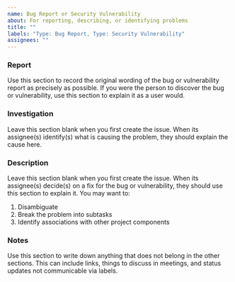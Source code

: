 ```yaml
---
name: Bug Report or Security Vulnerability
about: For reporting, describing, or identifying problems
title: ""
labels: "Type: Bug Report, Type: Security Vulnerability"
assignees: ""
---
```


### Report

Use this section to record the original wording of the bug or vulnerability report as precisely as possible. If you were the person to discover the bug or vulnerability, use this section to explain it as a user would.

### Investigation

Leave this section blank when you first create the issue. When its assignee(s) identify(s) what is causing the problem, they should explain the cause here.

### Description

Leave this section blank when you first create the issue. When its assignee(s) decide(s) on a fix for the bug or vulnerability, they should use this section to explain it. You may want to:

1. Disambiguate
2. Break the problem into subtasks
3. Identify associations with other project components

### Notes

Use this section to write down anything that does not belong in the other sections. This can include links, things to discuss in meetings, and status updates not communicable via labels.
